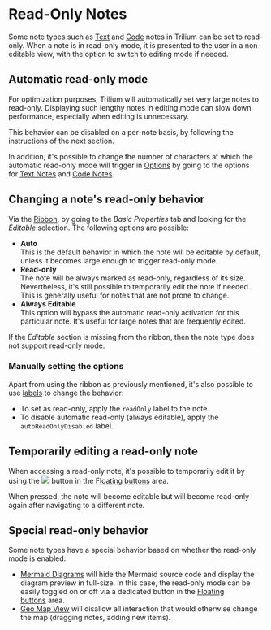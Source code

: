 # Read-Only Notes
Some note types such as <a class="reference-link" href="../../Note%20Types/Text.md">Text</a> and <a class="reference-link" href="../../Note%20Types/Code.md">Code</a> notes in Trilium can be set to read-only. When a note is in read-only mode, it is presented to the user in a non-editable view, with the option to switch to editing mode if needed.

## Automatic read-only mode

For optimization purposes, Trilium will automatically set very large notes to read-only. Displaying such lengthy notes in editing mode can slow down performance, especially when editing is unnecessary.

This behavior can be disabled on a per-note basis, by following the instructions of the next section.

In addition, it's possible to change the number of characters at which the automatic read-only mode will trigger in <a class="reference-link" href="../UI%20Elements/Options.md">Options</a> by going to the options for <a class="reference-link" href="#root/_hidden/_options/_optionsTextNotes">Text Notes</a> and <a class="reference-link" href="#root/_hidden/_options/_optionsCodeNotes">Code Notes</a>.

## Changing a note's read-only behavior

Via the <a class="reference-link" href="../UI%20Elements/Ribbon.md">Ribbon</a>, by going to the _Basic Properties_ tab and looking for the _Editable_ selection. The following options are possible:

*   **Auto**  
    This is the default behavior in which the note will be editable by default, unless it becomes large enough to trigger read-only mode.
*   **Read-only**  
    The note will be always marked as read-only, regardless of its size. Nevertheless, it's still possible to temporarily edit the note if needed. This is generally useful for notes that are not prone to change.
*   **Always Editable**  
    This option will bypass the automatic read-only activation for this particular note. It's useful for large notes that are frequently edited.

If the _Editable_ section is missing from the ribbon, then the note type does not support read-only mode.

### Manually setting the options

Apart from using the ribbon as previously mentioned, it's also possible to use [labels](../../Advanced%20Usage/Attributes.md) to change the behavior:

*   To set as read-only, apply the `readOnly` label to the note.
*   To disable automatic read-only (always editable), apply the `autoReadOnlyDisabled` label.

## Temporarily editing a read-only note

When accessing a read-only note, it's possible to temporarily edit it by using the ![](Read-Only%20Notes_image.png) button in the <a class="reference-link" href="../UI%20Elements/Floating%20buttons.md">Floating buttons</a> area.

When pressed, the note will become editable but will become read-only again after navigating to a different note.

## Special read-only behavior

Some note types have a special behavior based on whether the read-only mode is enabled:

*   <a class="reference-link" href="../../Note%20Types/Mermaid%20Diagrams.md">Mermaid Diagrams</a> will hide the Mermaid source code and display the diagram preview in full-size. In this case, the read-only mode can be easily toggled on or off via a dedicated button in the <a class="reference-link" href="../UI%20Elements/Floating%20buttons.md">Floating buttons</a> area.
*   <a class="reference-link" href="../../Collections/Geo%20Map.md">Geo Map View</a> will disallow all interaction that would otherwise change the map (dragging notes, adding new items).